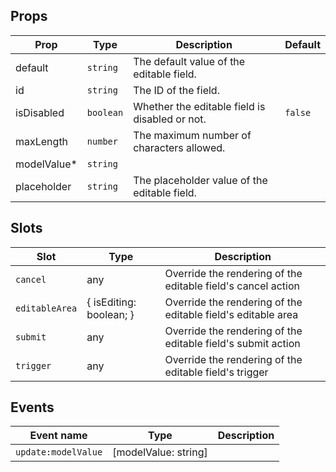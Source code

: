 <!-- This file is automatically generated, do not edit manually. -->

<script setup>
import AppEditablePlayground from './AppEditablePlayground.vue'
</script>

<AppEditablePlayground />

## Props

| Prop | Type | Description | Default |
| ---- | ---- | ----------- | ------- |
| default | `string` | The default value of the editable field. |  |
| id | `string` | The ID of the field. |  |
| isDisabled | `boolean` | Whether the editable field is disabled or not. | `false` |
| maxLength | `number` | The maximum number of characters allowed. |  |
| modelValue* | `string` |  |  |
| placeholder | `string` | The placeholder value of the editable field. |  |


## Slots

| Slot | Type | Description |
| --------- | ---- | ----------- |
| `cancel` | any | Override the rendering of the editable field's cancel action |
| `editableArea` | \{ isEditing: boolean; \} | Override the rendering of the editable field's editable area |
| `submit` | any | Override the rendering of the editable field's submit action |
| `trigger` | any | Override the rendering of the editable field's trigger |


## Events

| Event name | Type | Description |
| ---------- | ---- | ----------- |
| `update:modelValue` | [modelValue: string] |  |


